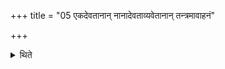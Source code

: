 +++
title = "05 एकदेवतानान् नानादेवताव्यवेतानान् तन्त्रमावाहनं"

+++

<details><summary>थिते</summary>

एकदेवतानां नानादेवताव्यवेतानां तन्त्रमावाहनं विभवात् ५
</details>
